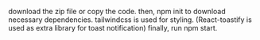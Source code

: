 download the zip file or copy the code.
then, npm init to download necessary dependencies. tailwindcss is used for styling. (React-toastify is used as extra library for toast notification)
finally, run npm start.
